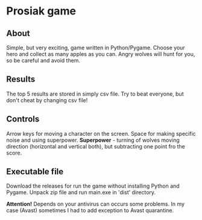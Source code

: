 # Prosiak game
## About
Simple, but very exciting, game written in Python/Pygame.
Choose your hero and collect as many apples as you can.
Angry wolves will hunt for you, so be careful and avoid them.

## Results
The top 5 results are stored in simply csv file. Try to beat everyone, but don't cheat by changing csv file!

## Controls
Arrow keys for moving a character on the screen.
Space for making specific noise and using superpower.
**Superpower** - turning of wolves moving direction (horizontal and vertical both), but subtracting one point fro the score.

## Executable file
Download the releases for run the game without installing Python and Pygame.
Unpack zip file and run main.exe in 'dist' directory.

**Attention!**
Depends on your antivirus can occurs some problems. In my case (Avast) sometimes I had to add exception to Avast quarantine.
